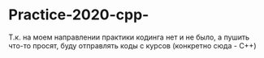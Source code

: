 # Practice-2020-cpp-
Т.к. на моем направлении практики кодинга нет и не было, а пушить что-то просят, буду отправлять коды с курсов (конкретно сюда - C++)
